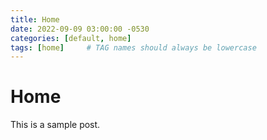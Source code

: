 ```yaml
---
title: Home
date: 2022-09-09 03:00:00 -0530
categories: [default, home]
tags: [home]     # TAG names should always be lowercase
---
```


# Home

This is a sample post.
